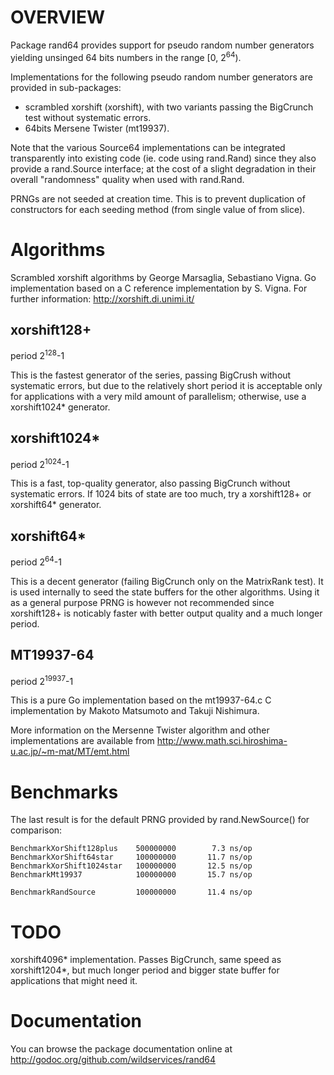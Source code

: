 # OVERVIEW

Package rand64 provides support for pseudo random number generators
yielding unsinged 64 bits numbers in the range [0, 2<sup>64</sup>).

Implementations for the following pseudo random number generators are provided
in sub-packages:

 - scrambled xorshift (xorshift), with two variants passing the BigCrunch test
   without systematic errors.
 - 64bits Mersene Twister (mt19937).

Note that the various Source64 implementations can be integrated
transparently into existing code (ie. code using rand.Rand) since they also
provide a rand.Source interface; at the cost of a slight degradation in their
overall "randomness" quality when used with rand.Rand.

PRNGs are not seeded at creation time. This is to prevent duplication of
constructors for each seeding method (from single value of from slice).

# Algorithms

Scrambled xorshift algorithms by George Marsaglia, Sebastiano Vigna. Go
implementation based on a C reference implementation by S. Vigna. For further
information: http://xorshift.di.unimi.it/

## xorshift128+
period 2<sup>128</sup>-1

This is the fastest generator of the series, passing BigCrush without
systematic errors, but due to the relatively short period it is
acceptable only for applications with a very mild amount of parallelism;
otherwise, use a xorshift1024\* generator.

## xorshift1024\*
period 2<sup>1024</sup>-1

This is a fast, top-quality generator, also passing BigCrunch without
systematic errors. If 1024 bits of state are too much, try a
xorshift128+ or xorshift64\* generator.

## xorshift64\*
period 2<sup>64</sup>-1

This is a decent generator (failing BigCrunch only on the MatrixRank
test). It is used internally to seed the state buffers for the other
algorithms. Using it as a general purpose PRNG is however not
recommended since xorshift128+ is noticably faster with better output
quality and a much longer period.

## MT19937-64
period 2<sup>19937</sup>-1

This is a pure Go implementation based on the mt19937-64.c C implementation
by Makoto Matsumoto and Takuji Nishimura.

More information on the Mersenne Twister algorithm and other implementations
are available from http://www.math.sci.hiroshima-u.ac.jp/~m-mat/MT/emt.html

# Benchmarks

The last result is for the default PRNG provided by rand.NewSource() for
comparison:

    BenchmarkXorShift128plus    500000000        7.3 ns/op
    BenchmarkXorShift64star     100000000       11.7 ns/op
    BenchmarkXorShift1024star   100000000       12.5 ns/op
    BenchmarkMt19937            100000000       15.7 ns/op
    
    BenchmarkRandSource         100000000       11.4 ns/op

# TODO

xorshift4096\* implementation. Passes BigCrunch, same speed as xorshift1204\*,
but much longer period and bigger state buffer for applications that might
need it.

# Documentation

You can browse the package documentation online at http://godoc.org/github.com/wildservices/rand64
